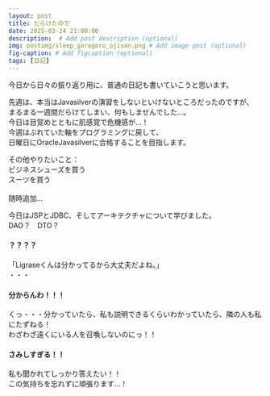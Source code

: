 ```yaml
---
layout: post
title: だらけたので
date: 2025-03-24 21:00:00
description:  # Add post description (optional)
img: postimg/sleep_gorogoro_ojisan.png # Add image post (optional)
fig-caption: # Add figcaption (optional)
tags: [日記]
---
```

今日から日々の振り返り用に、普通の日記も書いていこうと思います。<br>

先週は、本当はJavasilverの演習をしないといけないところだったのですが、<br>
まるまる一週間だらけてしまい、何もしませんでした…。<br>
今日は目覚めとともに肌感覚で危機感が…！<br>
今週はぶれていた軸をプログラミングに戻して、<br>
日曜日にOracleJavasilverに合格することを目指します。<br>

その他やりたいこと：<br>
ビジネスシューズを買う<br>
スーツを買う<br>
<br>
随時追加...

今日はJSPとJDBC、そしてアーキテクチャについて学びました。<br>
DAO？　DTO？　
#### ？？？？<br>
「Ligraseくんは分かってるから大丈夫だよね。」<br>
・・・<br>
#### 分からんわ！！！
くっ・・・分かっていたら、私も説明できるくらいわかっていたら、隣の人も私にたずねる！<br>
わざわざ遠くにいる人を召喚しないのにっ！！<br>
#### さみしすぎる！！<br>
私も聞かれてしっかり答えたい！！<br>
この気持ちを忘れずに頑張ります…！
